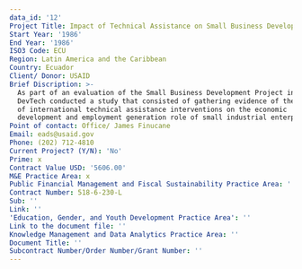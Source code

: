 ```yaml
---
data_id: '12'
Project Title: Impact of Technical Assistance on Small Business Development
Start Year: '1986'
End Year: '1986'
ISO3 Code: ECU
Region: Latin America and the Caribbean
Country: Ecuador
Client/ Donor: USAID
Brief Discription: >-
  As part of an evaluation of the Small Business Development Project in Ecuador,
  DevTech conducted a study that consisted of gathering evidence of the impact
  of international technical assistance interventions on the economic
  development and employment generation role of small industrial enterprises.
Point of contact: Office/ James Finucane
Email: eads@usaid.gov
Phone: (202) 712-4810
Current Project? (Y/N): 'No'
Prime: x
Contract Value USD: '5606.00'
M&E Practice Area: x
Public Financial Management and Fiscal Sustainability Practice Area: ''
Contract Number: 518-6-230-L
Sub: ''
Link: ''
'Education, Gender, and Youth Development Practice Area': ''
Link to the document file: ''
Knowledge Management and Data Analytics Practice Area: ''
Document Title: ''
Subcontract Number/Order Number/Grant Number: ''
---
```

